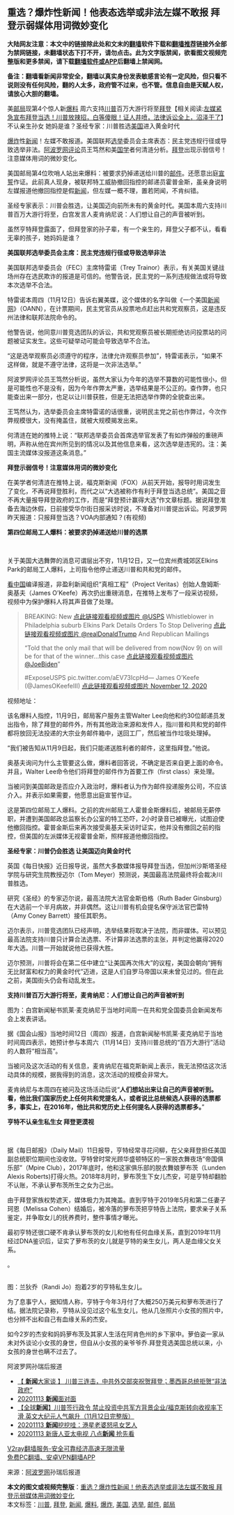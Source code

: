  <h2>重选？爆炸性新闻！他表态选举或非法左媒不敢报 拜登示弱媒体用词微妙变化</h2> <p class="notice"><b>大陆网友注意：本文中的链接除此处和文末的<a href="https://github.com/bannedbook/fanqiang" >翻墙</a>软件下载和<a href="https://github.com/killgcd/justmysocks/blob/master/README.md">翻墙推荐</a>链接外全部为禁网链接，未翻墙状态下打不开，请勿点击。此为文字版禁闻，欲看图文视频完整版和更多禁闻，请下载<a href="https://github.com/bannedbook/fanqiang">翻墙软件或APP</a>后翻墙上禁闻网。</p><p>备注：翻墙看新闻非常安全，翻墙以真实身份发表敏感言论有一定风险，但只看不说则没有任何风险，翻的人太多，政府管不过来，也不管。信息自由是天赋人权，请放心大胆的翻墙。</b></p>  <div class="entry"> <p id="summary">美<a href="https://www.bannedbook.org/bnews/tag/%E9%82%AE%E5%B1%80/" class="st_tag internal_tag" rel="tag" title="标签 邮局 下的日志">邮局</a>现第4个惊人新<a href="https://www.bannedbook.org/bnews/tag/%E7%88%86%E6%96%99/" class="st_tag internal_tag" rel="tag" title="标签 爆料 下的日志">爆料</a> 周六支持<a href="https://www.bannedbook.org/bnews/tag/%e5%b7%9d%e6%99%ae/" class="st_tag internal_tag" rel="tag" title="标签 川普 下的日志">川普</a>百万大游行将至<span class='wp_keywordlink'><a href="https://www.bannedbook.org/bnews/comments/20201018/1415809.html" title="“硬盘门”再爆：拿中共华信10％股的“大人物”正是拜登" target="_blank">拜登</a></span>【相关阅读:<a href='https://www.bannedbook.org/bnews/bannedvideo/20201108/1427782.html' target='_blank'>左媒紧急宣布拜登当选！川普放辣招，白等傻眼！证人井喷，法律诉讼全上，沼泽干了</a>】不认亲生孙女 她妈是谁？圣经专家：川普胜选<a href="https://www.bannedbook.org/bnews/tag/%e7%be%8e%e5%9b%bd/" class="st_tag internal_tag" rel="tag" title="标签 美国 下的日志">美国</a>进入黄金时代</p> <p></p> <p><a href="https://www.bannedbook.org/bnews/tag/%e7%88%86%e7%82%b8/" class="st_tag internal_tag" rel="tag" title="标签 爆炸 下的日志">爆炸</a>性<span class='wp_keywordlink_affiliate'><a href="https://www.bannedbook.org/" title="新闻">新闻</a></span>！左媒不敢报道。美国联邦<a href="https://www.bannedbook.org/bnews/tag/%e9%80%89%e4%b8%be/" class="st_tag internal_tag" rel="tag" title="标签 选举 下的日志">选举</a>委员会主席表态：民主党违规行径或导致选举非法。<span class='wp_keywordlink_affiliate'><a href="https://www.aboluowang.com/" title="阿波罗网" target="_blank">阿波罗网</a></span><span class='wp_keywordlink_affiliate'><a href="https://www.bannedbook.org/bnews/comments/" title="新闻评论" target="_blank">评论</a></span>员王笃然和美<span class='wp_keywordlink'><a href="https://www.bannedbook.org/forum24/" title="国学传统文化禁书" target="_blank">国学</a></span>者何清涟分析。<a href="https://www.bannedbook.org/bnews/tag/%e6%8b%9c%e7%99%bb/" class="st_tag internal_tag" rel="tag" title="标签 拜登 下的日志">拜登</a>出现示弱信号！注意媒体用词的微妙变化。</p> <p>美国邮局第4位吹哨人站出来爆料：被要求扔掉递送给川普的<a href="https://www.bannedbook.org/bnews/tag/%E9%82%AE%E4%BB%B6/" class="st_tag internal_tag" rel="tag" title="标签 邮件 下的日志">邮件</a>。还愿意出庭<span class='wp_keywordlink'><a href="https://www.bannedbook.org/forum5/topic17.html" title="宣誓与预言" target="_blank">宣誓</a></span>作证。此前真人现身，被联邦特工威胁撤回指控的邮递员霍普金斯，虽亲身说明左媒报道他撤回指控是假<a href="https://www.bannedbook.org/bnews/tag/%E6%96%B0%E9%97%BB/" class="st_tag internal_tag" rel="tag" title="标签 新闻 下的日志">新闻</a>，但左媒一概不理，置若罔闻，不肯纠错。</p> <p>圣经专家表示：川普会胜选，让美国迈向前所未有的黄金时代。美国本周六支持川普百万大游行将至，白宫发言人麦肯纳尼说：人们想让自己的声音被听到。</p> <p>虽然亨特拜登露面了，但拜登家的孙子辈，有一个亲生的，拜登父子都不认，看看无辜的孩子，她妈妈是谁？</p> <p><strong>美国联邦选举委员会主席：民主党违规行径或导致选举非法</strong></p> <p></p> <p>美国联邦选举委员会（FEC）主席特雷诺（Trey Trainor）表示，有关美国关键战场州存在选民欺诈的报道是可信的。他警告说，民主党的一系列违规做法或将导致本次选举不合法。</p> <p>特雷诺本周四（11月12日）告诉右翼美媒，这个媒体的名字叫做《一个美国<span class='wp_keywordlink_affiliate'><a href="https://www.bannedbook.org/" title="新闻网">新闻网</a></span>》（OANN），在计票期间，民主党官员从投票地点赶出共和党观察员，这是违反州法律和联邦法院命令的。</p> <p>他警告说，他同意川普竞选团队的诉讼，共和党观察员被长期拒绝访问投票站的问题被证实发生。这些可疑举动可能会导致选举不合法。</p> <p>“这是选举观察员必须遵守的程序，法律允许观察员参加”，特雷诺表示，“如果不这样做，就是不遵守法律，这将是一次非法选举。”</p> <p>阿波罗网评论员王笃然分析说，虽然大家认为今年的选举不算数的可能性很小，但是可能性也不是没有，因为今年作弊太严重，选举结果是不公正的。查作弊，也只能查出来一部分，也足以让川普获胜，但是无法把选举作弊的全貌查出来。</p> <p>王笃然认为，选举委员会主席特雷诺的话很重，说明民主党之前也作弊过，今次作弊规模很大，没有掩盖住，就被大规模揭发出来。</p> <p>何清涟在她的推特上说：“联邦选举委员会首席选举官发表了有如炸弹般的重磅声明，声称从他在宾州所见到的情况以及其他信息来看，这次选举是违宪的。注：美国主流媒体没报道这条消息。”</p>  <p></p> <p><strong>拜登示弱信号！注意媒体用词的微妙变化</strong></p> <p data-v-c2da90b0 id="1327186022339964928">在美学者何清涟在推特上说，福克斯新闻（FOX）从前天开始，报导时用词发生了变化，不再说拜登胜利，而代之以“大选被称作有利于拜登当选总统”。美国之音不再大量报导拜登政府的工作，而是“拜登预计赢得大选”作文章标题。据说拜登准备去海边休假，日前接受华尔街日报采访时说，不准备对川普提出诉讼。阿波罗网昨天报道：只报拜登当选？VOA内部通知？(有视频)</p> <p></p> <p></p> <p data-v-c2da90b0><strong>第四位邮局工人爆料：被要求扔掉递送给川普的选票&nbsp;</strong></p> <p data-v-c2da90b0>&nbsp;</p> <p></p> <p>关于美国大选舞弊的消息可谓层出不穷，11月12日，又一位宾州费城郊区Elkins Park的邮局工人爆料，上司指令他停止递送川普和共和党的邮件。</p> <p><span class='wp_keywordlink_affiliate'><a href="https://www.secretchina.com/" title="看中国" target="_blank">看中国</a></span>编译报道，非盈利新闻组织“真相工程”（Project Veritas）创始人詹姆斯·奥基夫（James O’Keefe）再次扔出重磅消息，在推特上发布了一段采访视频，视频中为保护爆料人将其声音做了处理。</p> <blockquote><p>BREAKING: New <a href="https://twitter.com/USPS?ref_src=twsrc%5Etfw">点此链接观看视频或图片 @USPS</a> Whistleblower in Philadelphia suburb Elkins Park Details Orders To Stop Delivering <a href="https://twitter.com/realDonaldTrump?ref_src=twsrc%5Etfw">点此链接观看视频或图片 @realDonaldTrump</a> And Republican Mailings</p> <p>“Told that the only mail that will be delivered from now(Nov 9) on will be for that of the winner&#8230;this case <a href="https://twitter.com/JoeBiden?ref_src=twsrc%5Etfw">点此链接观看视频或图片 @JoeBiden</a>”</p> <p>#ExposeUSPS pic.twitter.com/aEV73IcpHd— James O&#8217;Keefe (@JamesOKeefeIII) <a href="https://twitter.com/JamesOKeefeIII/status/1326999303316008960?ref_src=twsrc%5Etfw">点此链接观看视频或图片 November 12, 2020</a></p></blockquote> <p>视频地址：</p> <p></p>  <p>该名爆料人指控，11月9日，邮局客户服务主管Walter Lee向他和约30位邮递员发出指令，除了拜登的邮件外，所有其他政治来源和发件人，指川普和共和党的邮件都将放回无法投递的大宗业务邮件箱中，送回工厂，然后被当作垃圾处理掉。</p> <p>“我们被告知从11月9日起，我们只能递送胜利者的邮件，这里指拜登。”他说。</p> <p>奥基夫询问为什么主管要这么做，爆料者回答说，不确定是否来自更上面的命令。并且，Walter Lee命令他们将拜登的邮件作为首要工作（first class）来处理。</p> <p>当被问到美国邮政是否应介入政治时，爆料者认为作为邮件投递服务公司，不应该介入。并表示如果需要，他愿意出庭宣誓作证。</p> <p>这是第四位邮局工人爆料。之前的宾州邮局工人霍普金斯爆料后，被邮局无薪停职，并遭到美国邮政总监察长办公室的特工恐吓，2小时录音已被曝光，试图迫使他撤回指控。霍普金斯后来再次接受奥基夫采访时证实，他并没有撤回之前的指控，但美国的左派媒体无视霍普金斯，照样报道他撤回指控。</p> <p><strong>圣经专家：川普仍会胜选 让美国迈向黄金时代</strong></p> <p data-v-c2da90b0>英国《每日快报》近日报导说，虽然大多数媒体报导拜登当选，但加州沙斯塔圣经学院与研究生院教授迈尔（Tom Meyer）预测说，美国最高法院最终将会裁决川普胜选。</p> <p>研究《圣经》的专家迈尔说，最高法院大法官金斯伯格（Ruth Bader Ginsburg）在大选前一个半月病故，并非偶然。这让川普有机会提名保守派法官巴雷特（Amy Coney Barrett）接任其职务。</p> <p>迈尔表示，川普竞选团队已经声明，选举结果将取决于法院，而非媒体。可以预见最高法院支持川普只计算合法选票、不计算非法选票的主张，并判定他赢得2020年大选。川普一开始就说他已获得大胜。</p> <p>迈尔预测，川普将会在第二任中建立“让美国再次伟大”的议程，美国会朝向“拥有无比财富和权力的黄金时代”迈进，这是人们自罗马帝国以来未曾见过的。但在此之前，美国街头仍会有动乱发生。</p> <p><strong>支持川普百万大游行将至，麦肯纳尼：人们想让自己的声音被听到</strong></p> <p></p> <p>图为：白宫新闻秘书凯莱·麦克纳尼于当地时间周一在共和党全国委员会新闻发布会上发表讲话。</p> <p>据《国会山报》当地时间12日（周四）报道，白宫新闻秘书凯莱·麦克纳尼于当地时间周四表示，她预计参与本周六（11月14日）支持川普总统的“百万大游行”活动的人数将“相当高”。</p> <p>当被问及这次活动的有关信息，麦肯纳尼在福克斯新闻上表示，我无法预估这次活动具体的规模，据我得到的消息，这次活动的规模会非常大。</p>  <p>麦肯纳尼与本周四在被问及这场活动后说“<strong>人们想站出来让自己的声音被听到。看，他比我们国家历史上任何共和党提名人，或者说比总统候选人获得的选票都多，事实上，在2016年，他比共和党历史上任何提名人获得的选票都多。</strong>”</p> <p><strong>亨特不认亲生私生女 拜登更漠视</strong></p> <p data-v-c2da90b0 id="1327193144507232256">&nbsp;</p> <p></p> <p>据《每日邮报》（Daily Mail）11日报导，亨特经常寻花问柳，在父亲拜登担任美国副总统职位期间也没收敛。亨特曾时常光顾华盛顿特区的一家脱衣舞夜场“帝国俱乐部”（Mpire Club），2017年底时，他和这家俱乐部的脱衣舞娘萝布茨（Lunden Alexis Roberts)打得火热。2018年8月时，萝布茨生下女儿杰安，可是亨特却翻脸不认账，不承认萝布茨所生之女为己出。</p> <p></p> <p>由于拜登家族权势遮天，媒体极力为其掩盖。直到亨特于2019年5月和第二任妻子珂恩（Melissa Cohen）结婚后，被冷落的萝布茨把亨特告上法院，要求亲子关系鉴定，并争取女儿的抚养费时，整件事情才曝光。</p> <p></p> <p>最初亨特还很口硬不肯承认萝布茨的女儿和他有任何血缘关系，直到2019年11月经过DNA鉴识后，证实了萝布茨的女儿就是亨特的亲生女儿，两人是血缘父女关系。</p> <p>。</p> <p><br />图：兰狄乔（Randi Jo）抱着2岁的亨特私生女儿。</p> <p>为了息事宁人，据知情人称，亨特于今年3月付了大概250万美元和萝布茨进行了结。据法院记录称，亨特从没见过这个私生女儿，他从几张照片小女孩的照片中，也分辨不出和自己有血缘关系的杰安。</p> <p>如今2岁的杰安和妈妈萝布茨及其家人生活在阿肯色州的乡下家中。萝伯姿一家从未对外谈论小女孩的身世，但自从小女孩的亲爷爷乔.拜登竞选美国总统以来，小女孩的身世也瞒不过去了。</p> <p>阿波罗网孙瑞后报道</p> <ul class='op-related-articles' title='相关阅读'> <li><a href='https://www.bannedbook.org/bnews/bannedvideo/20201113/1430617.html' target='_blank'>【 <b>新闻</b>大家谈 】 川普三连击，中共外交部突祝贺拜登；墨西哥总统拒贺“非法政府”</a></li> <li><a href='https://www.bannedbook.org/bnews/taiwannews/20201113/1430613.html' target='_blank'>20201113 <b>新闻</b>面对面</a></li> <li><a href='https://www.bannedbook.org/bnews/bannedvideo/20201113/1430557.html' target='_blank'>【全球<b>新闻</b>】川普签行政令 禁止投资中共军方背景企业/福克斯转向收视率下滑 英文大纪元人气飙升（11月12日完整版）</a></li> <li><a href='https://www.bannedbook.org/bnews/taiwannews/20201113/1430546.html' target='_blank'>20201113 <b>新闻</b>挖挖哇：港星老婆怒吼女艺人</a></li> <li><a href='https://www.bannedbook.org/bnews/taiwannews/20201113/1430535.html' target='_blank'>20201113 新唐人亚太电视 八点<b>新闻</b> 抢先看</a></li> </ul> <p class="texttj"> <a href="https://www.bannedbook.org/forum23/topic22702.html" target="_blank">V2ray翻墙服务-安全可靠经济高速无限流量</a><br/> <a href="https://github.com/bannedbook/fanqiang/wiki/%E7%A6%81%E9%97%BB%E7%BD%91%E5%AE%89%E5%8D%93%E7%BF%BB%E5%A2%99%E6%96%B0%E9%97%BBAPP" target="_blank">免费PC翻墙、安卓VPN翻墙APP</a></p><p> 来源：<a href="https://www.aboluowang.com/2020/1113/1522962.html" target="_blank">阿波罗网</a>孙瑞后报道 </p> <a name='sharetosocial'></a>       <div><b>本文的图文或视频完整版</b>：<a href='https://www.bannedbook.org/bnews/topimagenews/20201114/1430644.html'>重选？爆炸性新闻！他表态选举或非法左媒不敢报 拜登示弱媒体用词微妙变化</a></div>  </div><!--END ENTRY--> <div class="postfooter"> <div>本文标签：<a href="https://www.bannedbook.org/bnews/tag/%e5%b7%9d%e6%99%ae/" rel="tag">川普</a>, <a href="https://www.bannedbook.org/bnews/tag/%e6%8b%9c%e7%99%bb/" rel="tag">拜登</a>, <a href="https://www.bannedbook.org/bnews/tag/%E6%96%B0%E9%97%BB/" rel="tag">新闻</a>, <a href="https://www.bannedbook.org/bnews/tag/%E7%88%86%E6%96%99/" rel="tag">爆料</a>, <a href="https://www.bannedbook.org/bnews/tag/%e7%88%86%e7%82%b8/" rel="tag">爆炸</a>, <a href="https://www.bannedbook.org/bnews/tag/%e7%be%8e%e5%9b%bd/" rel="tag">美国</a>, <a href="https://www.bannedbook.org/bnews/tag/%e9%80%89%e4%b8%be/" rel="tag">选举</a>, <a href="https://www.bannedbook.org/bnews/tag/%E9%82%AE%E4%BB%B6/" rel="tag">邮件</a>, <a href="https://www.bannedbook.org/bnews/tag/%E9%82%AE%E5%B1%80/" rel="tag">邮局</a></div>  </div><!--END POSTFOOTER--> 